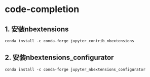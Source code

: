 # code-completion

## 1. 安装nbextensions
```
conda install -c conda-forge jupyter_contrib_nbextensions
```

## 2. 安装nbextensions_configurator
```
conda install -c conda-forge jupyter_nbextensions_configurator
```

